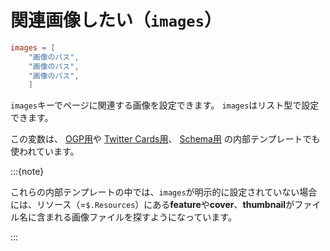 # 関連画像したい（`images`）

```toml
images = [
    "画像のパス",
    "画像のパス",
    "画像のパス",
    ]
```

`images`キーでページに関連する画像を設定できます。
`images`はリスト型で設定できます。

この変数は、
[OGP用](https://github.com/gohugoio/hugo/blob/master/tpl/tplimpl/embedded/templates/opengraph.html)や
[Twitter Cards用](https://github.com/gohugoio/hugo/blob/master/tpl/tplimpl/embedded/templates/twitter_cards.html)、
[Schema用](https://github.com/gohugoio/hugo/blob/master/tpl/tplimpl/embedded/templates/schema.html)
の内部テンプレートでも使われています。

:::{note}

これらの内部テンプレートの中では、``images``が明示的に設定されていない場合には、リソース（=``$.Resources``）にある**feature**や**cover**、**thumbnail**がファイル名に含まれる画像ファイルを探すようになっています。

:::

